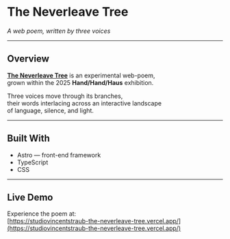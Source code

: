 # The Neverleave Tree  
*A web poem, written by three voices*

---

## Overview  
[**The Neverleave Tree**](https://studiovincentstraub-the-neverleave-tree.vercel.app/) is an experimental web-poem,  
grown within the 2025 **Hand/Hand/Haus** exhibition.  

Three voices move through its branches,  
their words interlacing across an interactive landscape  
of language, silence, and light.

---

## Built With  
- Astro — front-end framework  
- TypeScript  
- CSS  

---

## Live Demo  
Experience the poem at:  
[https://studiovincentstraub-the-neverleave-tree.vercel.app/](https://studiovincentstraub-the-neverleave-tree.vercel.app/)

